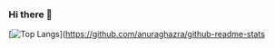 ### Hi there 👋

[![Top Langs](https://github-readme-stats.vercel.app/api/top-langs/?username=uijong0729&langs_count=8)](https://github.com/anuraghazra/github-readme-stats

